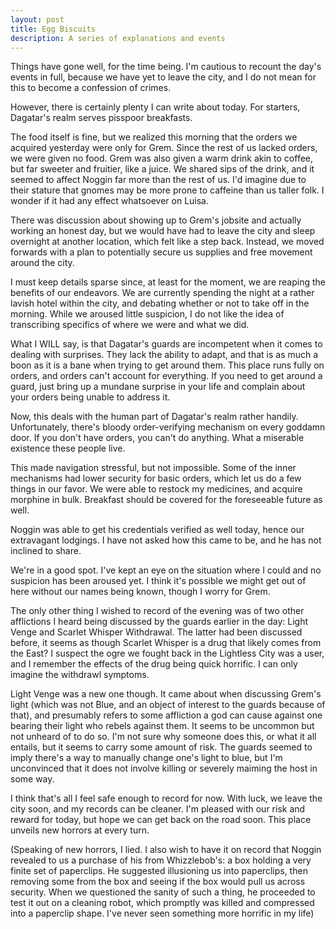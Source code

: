```yaml
---
layout: post
title: Egg Biscuits
description: A series of explanations and events
---
```


Things have gone well, for the time being. I'm cautious to recount the day's events in full, because we have yet to leave the city, and I do not mean for this to become a confession of crimes.

However, there is certainly plenty I can write about today. For starters, Dagatar's realm serves pisspoor breakfasts.

The food itself is fine, but we realized this morning that the orders we acquired yesterday were only for Grem. Since the rest of us lacked orders, we were given no food. Grem was also given a warm drink akin to coffee, but far sweeter and fruitier, like a juice. We shared sips of the drink, and it seemed to affect Noggin far more than the rest of us. I'd imagine due to their stature that gnomes may be more prone to caffeine than us taller folk. I wonder if it had any effect whatsoever on Luisa.

There was discussion about showing up to Grem's jobsite and actually working an honest day, but we would have had to leave the city and sleep overnight at another location, which felt like a step back. Instead, we moved forwards with a plan to potentially secure us supplies and free movement around the city.

I must keep details sparse since, at least for the moment, we are reaping the benefits of our endeavors. We are currently spending the night at a rather lavish hotel within the city, and debating whether or not to take off in the morning. While we aroused little suspicion, I do not like the idea of transcribing specifics of where we were and what we did.

What I WILL say, is that Dagatar's guards are incompetent when it comes to dealing with surprises. They lack the ability to adapt, and that is as much a boon as it is a bane when trying to get around them. This place runs fully on orders, and orders can't account for everything. If you need to get around a guard, just bring up a mundane surprise in your life and complain about your orders being unable to address it.

Now, this deals with the human part of Dagatar's realm rather handily. Unfortunately, there's bloody order-verifying mechanism on every goddamn door. If you don't have orders, you can't do anything. What a miserable existence these people live.

This made navigation stressful, but not impossible. Some of the inner mechanisms had lower security for basic orders, which let us do a few things in our favor. We were able to restock my medicines, and acquire morphine in bulk. Breakfast should be covered for the foreseeable future as well.

Noggin was able to get his credentials verified as well today, hence our extravagant lodgings. I have not asked how this came to be, and he has not inclined to share.

We're in a good spot. I've kept an eye on the situation where I could and no suspicion has been aroused yet. I think it's possible we might get out of here without our names being known, though I worry for Grem.

The only other thing I wished to record of the evening was of two other afflictions I heard being discussed by the guards earlier in the day: Light Venge and Scarlet Whisper Withdrawal. The latter had been discussed before, it seems as though Scarlet Whisper is a drug that likely comes from the East? I suspect the ogre we fought back in the Lightless City was a user, and I remember the effects of the drug being quick horrific. I can only imagine the withdrawl symptoms.

Light Venge was a new one though. It came about when discussing Grem's light (which was not Blue, and an object of interest to the guards because of that), and presumably refers to some affliction a god can cause against one bearing their light who rebels against them. It seems to be uncommon but not unheard of to do so. I'm not sure why someone does this, or what it all entails, but it seems to carry some amount of risk. The guards seemed to imply there's a way to manually change one's light to blue, but I'm unconvinced that it does not involve killing or severely maiming the host in some way.

I think that's all I feel safe enough to record for now. With luck, we leave the city soon, and my records can be cleaner. I'm pleased with our risk and reward for today, but hope we can get back on the road soon. This place unveils new horrors at every turn.










(Speaking of new horrors, I lied. I also wish to have it on record that Noggin revealed to us a purchase of his from Whizzlebob's: a box holding a very finite set of paperclips. He suggested illusioning us into paperclips, then removing some from the box and seeing if the box would pull us across security. When we questioned the sanity of such a thing, he proceeded to test it out on a cleaning robot, which promptly was killed and compressed into a paperclip shape. I've never seen something more horrific in my life)